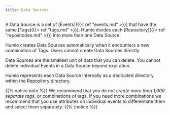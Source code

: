 ```yaml
---
title: Data Sources
---
```


A Data Source is a set of [Events]({{< ref "events.md" >}}) that have the same [Tags]({{< ref "tags.md" >}}).
Humio divides each [Repository]({{< ref "repositories.md" >}}) into more than one Data Source.

Humio creates Data Sources automatically when it encounters a new combination of Tags. Users cannot create Data Sources directly.

Data Sources are the smallest unit of data that you can delete.
You cannot delete individual Events in a Data Source beyond expiration.<!--GRW: I'm not sure what 'beyond expiration' means. -->

Humio represents each Data Source internally as a dedicated directory within the Repository directory.

{{% notice note %}}
We recommend that you _do not create more than 1,000 separate tags_, or combinations of tags.
If you need more combinations we recommend that you use attributes on individual
events to differentiate them and select them separately.
{{% /notice %}}

